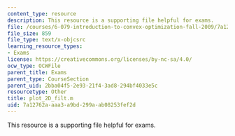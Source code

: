 ```yaml
---
content_type: resource
description: This resource is a supporting file helpful for exams.
file: /courses/6-079-introduction-to-convex-optimization-fall-2009/7a12762aaaa3a9bd299aab08253fef2d_plot_2D_filt.m
file_size: 859
file_type: text/x-objcsrc
learning_resource_types:
- Exams
license: https://creativecommons.org/licenses/by-nc-sa/4.0/
ocw_type: OCWFile
parent_title: Exams
parent_type: CourseSection
parent_uid: 2bba04f5-2e93-21f4-3ad8-294bf4033e5c
resourcetype: Other
title: plot_2D_filt.m
uid: 7a12762a-aaa3-a9bd-299a-ab08253fef2d
---
```

This resource is a supporting file helpful for exams.